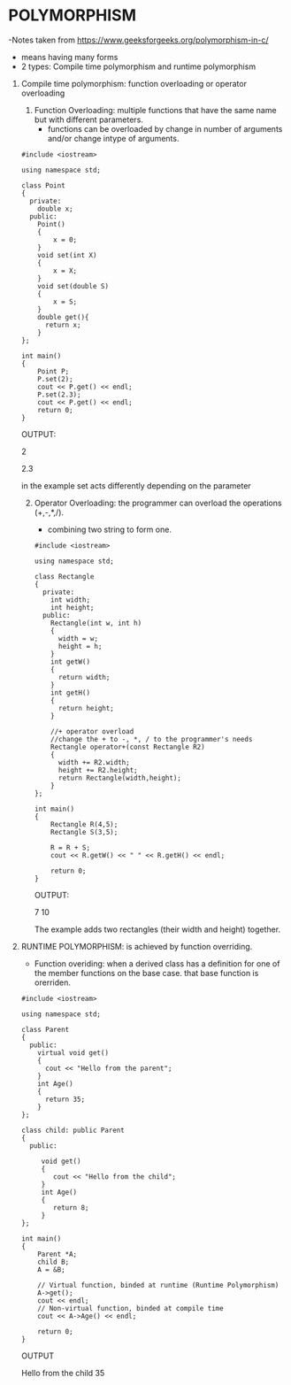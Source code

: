 # POLYMORPHISM
-Notes taken from https://www.geeksforgeeks.org/polymorphism-in-c/

- means having many forms
- 2 types: Compile time polymorphism and runtime polymorphism

1. Compile time polymorphism: function overloading or operator overloading
    
    1. Function Overloading: multiple functions that have the same name but with different parameters.
        - functions can be overloaded by change in number of arguments and/or change intype of arguments.
      
      ```
      #include <iostream>
      
      using namespace std;
      
      class Point
      {
        private:
          double x;
        public:
          Point()
          {
              x = 0;
          }
          void set(int X)
          {
              x = X;
          }
          void set(double S)
          {
              x = S;
          }
          double get(){
            return x;
          }
      };
      
      int main()
      {
          Point P;
          P.set(2);
          cout << P.get() << endl;
          P.set(2.3);
          cout << P.get() << endl;
          return 0;
      }
      ```
      OUTPUT: 
      
      2
      
      2.3 
      
      in the example set acts differently depending on the parameter
      
    2. Operator Overloading: the programmer can overload the operations (+,-,*,/).
        - combining two string to form one. 
        
        ```
        #include <iostream>
        
        using namespace std;
        
        class Rectangle
        {
          private:
            int width;
            int height;
          public:
            Rectangle(int w, int h)
            {
              width = w;
              height = h;
            }
            int getW()
            {
              return width;
            }
            int getH()
            {
              return height;
            }
            
            //+ operator overload
            //change the + to -, *, / to the programmer's needs
            Rectangle operator+(const Rectangle R2)
            {
              width += R2.width;
              height += R2.height;
              return Rectangle(width,height);
            }
        }; 
        
        int main()
        {
            Rectangle R(4,5);
            Rectangle S(3,5);
            
            R = R + S;
            cout << R.getW() << " " << R.getH() << endl;
            
            return 0;
        }
        ```
        OUTPUT:
        
        7 10
        
        The example adds two rectangles (their width and height) together.
        
2. RUNTIME POLYMORPHISM: is achieved by function overriding.
    - Function overiding: when a derived class has a definition for one of the member functions on the base case. that base function is orerriden.
    
    ```
    #include <iostream>
    
    using namespace std;
    
    class Parent
    {
      public:
        virtual void get()
        {
          cout << "Hello from the parent";
        }
        int Age()
        {
          return 35;
        }
    };
    
    class child: public Parent
    {
      public:
      
         void get()
         {
            cout << "Hello from the child";
         }
         int Age()
         {
            return 8;
         }
    };
    
    int main()
    {
        Parent *A;
        child B;
        A = &B;
        
        // Virtual function, binded at runtime (Runtime Polymorphism)
        A->get();
        cout << endl;
        // Non-virtual function, binded at compile time
        cout << A->Age() << endl;
        
        return 0;
    }
    ```
    OUTPUT
    
    Hello from the child
    35
    
    

